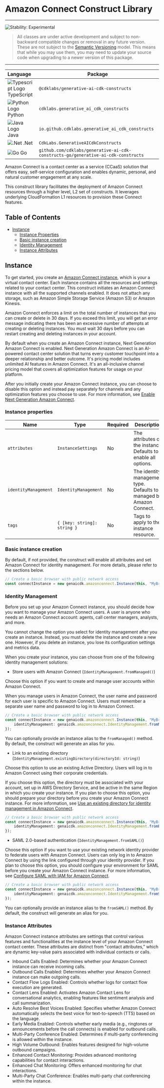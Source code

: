 # Amazon Connect Construct Library

<!--BEGIN STABILITY BANNER-->

---

![Stability: Experimental](https://img.shields.io/badge/stability-Experimental-important.svg?style=for-the-badge)

> All classes are under active development and subject to non-backward compatible changes or removal in any
> future version. These are not subject to the [Semantic Versioning](https://semver.org/) model.
> This means that while you may use them, you may need to update your source code when upgrading to a newer version of this package.

---

<!--END STABILITY BANNER-->

| **Language**                                                                                   | **Package**                             |
| :--------------------------------------------------------------------------------------------- | --------------------------------------- |
| ![Typescript Logo](https://docs.aws.amazon.com/cdk/api/latest/img/typescript32.png) TypeScript | `@cdklabs/generative-ai-cdk-constructs` |
| ![Python Logo](https://docs.aws.amazon.com/cdk/api/latest/img/python32.png) Python             | `cdklabs.generative_ai_cdk_constructs`  |
| ![Java Logo](https://docs.aws.amazon.com/cdk/api/latest/img/java32.png) Java                   | `io.github.cdklabs.generative_ai_cdk_constructs`|
| ![.Net](https://docs.aws.amazon.com/cdk/api/latest/img/dotnet32.png) .Net                   | `CdkLabs.GenerativeAICdkConstructs`|
| ![Go](https://docs.aws.amazon.com/cdk/api/latest/img/go32.png) Go                   | `github.com/cdklabs/generative-ai-cdk-constructs-go/generative-ai-cdk-constructs`|

Amazon Connect is a contact center as a service (CCaaS) solution that offers easy, self-service configuration and enables dynamic, personal, and natural customer engagement at any scale.

This construct library facilitates the deployment of Amazon Connect resources through a higher level, L2 set of constructs. It leverages underlying CloudFormation L1 resources to provision these Connect features.

## Table of Contents

- [Instance](#instance)
    - [Instance Properties](#instance-properties)
    - [Basic instance creation](#basic-instance-creation)
    - [Identity Management](#identity-management)
    - [Instance Attributes](#instance-attributes)

## Instance

To get started, you create an [Amazon Connect instance](https://docs.aws.amazon.com/connect/latest/adminguide/amazon-connect-instances.html), which is your a virtual contact center. Each instance contains all the resources and settings related to your contact center. This construct initiates an Amazon Connect instance with all the supported channels enabled. It does not attach any storage, such as Amazon Simple Storage Service (Amazon S3) or Amazon Kinesis.

Amazon Connect enforces a limit on the total number of instances that you can create or delete in 30 days. If you exceed this limit, you will get an error message indicating there has been an excessive number of attempts at creating or deleting instances. You must wait 30 days before you can restart creating and deleting instances in your account.

By default when you create an Amazon Connect instance, Next Generation Amazon Connect is enabled. Next Generation Amazon Connect is an AI-powered contact center solution that turns every customer touchpoint into a deeper relationship and better outcome. It's pricing model includes unlimited AI features in Amazon Connect. It's an all-inclusive channel pricing model that covers all optimization features for usage on your platform.

After you initially create your Amazon Connect instance, you can choose to disable this option and instead pay separately for channels and any optimization features you choose to use. For more information, see [Enable Next Generation Amazon Connect](https://docs.aws.amazon.com/connect/latest/adminguide/enable-nextgeneration-amazonconnect.html).

### Instance properties

| Name | Type | Required | Description |
|---|---|---|---|
| `attributes` | `InstanceSettings` | No | The attributes of the instance. Defaults to enable all options. |
| `identityManagement` | `IdentityManagement` | No | The identity management type. Defaults to managed by Amazon Connect. |
| `tags` | `{ [key: string]: string }` | No | Tags to apply to the instance resource. |

### Basic instance creation

By default, if not provided, the construct will enable all attributes and set Amazon Connect for identity management. For more details, please refer to the sections below.

```typescript fixture=default-connect
// Create a basic browser with public network access
const connectInstance = new genaicdk.amazonconnect.Instance(this, "MyBrowser", {});
```

### Identity Management

Before you set up your Amazon Connect instance, you should decide how you want to manage your Amazon Connect users. A user is anyone who needs an Amazon Connect account: agents, call center managers, analysts, and more.

You cannot change the option you select for identity management after you create an instance. Instead, you must delete the instance and create a new one. However, if you delete an instance, you lose its configuration settings and metrics data.

When you create your instance, you can choose from one of the following identity management solutions:

- Store users with Amazon Connect (`IdentityManagement.fromManaged()`)

Choose this option if you want to create and manage user accounts within Amazon Connect.

When you manage users in Amazon Connect, the user name and password for each user is specific to Amazon Connect. Users must remember a separate user name and password to log in to Amazon Connect.

```typescript fixture=default-connect
// Create a basic browser with public network access
const connectInstance = new genaicdk.amazonconnect.Instance(this, "MyBrowser", {
    identityManagement: genaicdk.amazonconnect.IdentityManagement.fromManaged()
});
```

You can optionally provide an instance alias to the `fromManaged()` method. By default, the construct will generate an alias for you.

- Link to an existing directory (`IdentityManagement.existingDirectory(directoryId: string)`)

Choose this option to use an existing Active Directory. Users will log in to Amazon Connect using their corporate credentials.

If you choose this option, the directory must be associated with your account, set up in AWS Directory Service, and be active in the same Region in which you create your instance. If you plan to choose this option, you should prepare your directory before you create your Amazon Connect instance. For more information, see [Use an existing directory for identity management in Amazon Connect](https://docs.aws.amazon.com/connect/latest/adminguide/directory-service.html).

```typescript fixture=default-connect
// Create a basic browser with public network access
const connectInstance = new genaicdk.amazonconnect.Instance(this, "MyBrowser", {
    identityManagement: genaicdk.amazonconnect.IdentityManagement.fromExistingDirectory('existingDirectoryId')
});
```

- SAML 2.0-based authentication (`IdentityManagement.fromSAML()`)

Choose this option if you want to use your existing network identity provider to federate users with Amazon Connect. Users can only log in to Amazon Connect by using the link configured through your identity provider. If you plan to choose this option, you should configure your environment for SAML before you create your Amazon Connect instance. For more information, see [Configure SAML with IAM for Amazon Connect](https://docs.aws.amazon.com/connect/latest/adminguide/configure-saml.html).

```typescript fixture=default-connect
// Create a basic browser with public network access
const connectInstance = new genaicdk.amazonconnect.Instance(this, "MyBrowser", {
    identityManagement: genaicdk.amazonconnect.IdentityManagement.fromSAML()
});
```

You can optionally provide an instance alias to the `fromSAML()` method. By default, the construct will generate an alias for you.

### Instance Attributes

Amazon Connect instance attributes are settings that control various features and functionalities at the instance level of your Amazon Connect contact center. These attributes are distinct from "contact attributes," which are dynamic key-value pairs associated with individual contacts or calls.

- Inbound Calls Enabled: Determines whether your Amazon Connect instance can receive incoming calls.
- Outbound Calls Enabled: Determines whether your Amazon Connect instance can make outgoing calls.
- Contact Flow Logs Enabled: Controls whether logs for contact flow execution are generated.
- Contact Lens Enabled: Activates Amazon Contact Lens for conversational analytics, enabling features like sentiment analysis and call summarization.
- Auto Resolve Best Voices Enabled: Specifies whether Amazon Connect automatically selects the best voice for text-to-speech (TTS) based on the language.
- Early Media Enabled: Controls whether early media (e.g., ringtones or announcements before the call connects) is enabled for outbound calls.
- Multi-Party Conference Enabled: Determines if multi-party conferencing is allowed within the instance.
- High Volume Outbound: Enables features designed for high-volume outbound campaigns.
- Enhanced Contact Monitoring: Provides advanced monitoring capabilities for contact interactions.
- Enhanced Chat Monitoring: Offers enhanced monitoring for chat interactions.
- Multi-Party Chat Conference: Enables multi-party chat conferencing within the instance.
